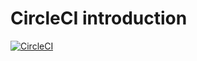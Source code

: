 CircleCI introduction
===

[![CircleCI](https://circleci.com/gh/ganqzz/circleci_intro.svg?style=svg)](https://circleci.com/gh/ganqzz/circleci_intro)
